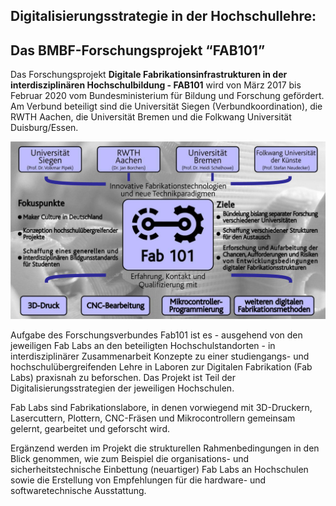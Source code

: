 ## Digitalisierungsstrategie in der Hochschullehre:
## Das BMBF-Forschungsprojekt “FAB101”

Das Forschungsprojekt **Digitale Fabrikationsinfrastrukturen in der interdisziplinären Hochschulbildung - FAB101** wird von März 2017 bis Februar 2020 vom Bundesministerium für Bildung und Forschung gefördert. Am Verbund beteiligt sind die Universität Siegen (Verbundkoordination), die RWTH Aachen, die Universität Bremen und die Folkwang Universität Duisburg/Essen.        

![Projektdiagramm](images/diagram.jpg)    

Aufgabe des Forschungsverbundes Fab101 ist es - ausgehend von den jeweiligen Fab Labs an den beteiligten Hochschulstandorten - in interdisziplinärer Zusammenarbeit Konzepte zu einer studiengangs- und hochschulübergreifenden Lehre in Laboren zur Digitalen Fabrikation (Fab Labs) praxisnah zu beforschen. Das Projekt ist Teil der Digitalisierungsstrategien der jeweiligen Hochschulen.    

Fab Labs sind Fabrikationslabore, in denen vorwiegend mit 3D-Druckern, Lasercuttern, Plottern, CNC-Fräsen und Mikrocontrollern gemeinsam gelernt, gearbeitet und geforscht wird.    

Ergänzend werden im Projekt die strukturellen Rahmenbedingungen in den Blick genommen, wie zum Beispiel die organisations- und sicherheitstechnische Einbettung (neuartiger) Fab Labs an Hochschulen sowie die Erstellung von Empfehlungen für die hardware- und softwaretechnische Ausstattung.
